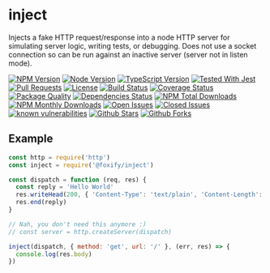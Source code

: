 # inject

Injects a fake HTTP request/response into a node HTTP server for simulating server logic, writing tests, or debugging.
Does not use a socket connection so can be run against an inactive server (server not in listen mode).

[![NPM Version](https://img.shields.io/npm/v/@foxify/inject.svg)](https://www.npmjs.com/package/@foxify/inject)
[![Node Version](https://img.shields.io/node/v/foxify.svg)](https://nodejs.org)
[![TypeScript Version](https://img.shields.io/npm/types/@foxify/inject.svg)](https://www.typescriptlang.org)
[![Tested With Jest](https://img.shields.io/badge/tested_with-jest-99424f.svg)](https://github.com/facebook/jest)
[![Pull Requests](https://img.shields.io/badge/PRs-Welcome-brightgreen.svg)](https://github.com/foxifyjs/inject/pulls)
[![License](https://img.shields.io/github/license/foxifyjs/inject.svg)](https://github.com/foxifyjs/inject/blob/master/LICENSE)
[![Build Status](https://api.travis-ci.com/foxifyjs/inject.svg?branch=master)](https://travis-ci.com/foxifyjs/inject)
[![Coverage Status](https://codecov.io/gh/foxifyjs/inject/branch/master/graph/badge.svg)](https://codecov.io/gh/foxifyjs/inject)
[![Package Quality](http://npm.packagequality.com/shield/%40foxify%2Finject.svg)](http://packagequality.com/#?package=@foxify/inject)
[![Dependencies Status](https://david-dm.org/foxifyjs/inject.svg)](https://david-dm.org/foxifyjs/inject)
[![NPM Total Downloads](https://img.shields.io/npm/dt/@foxify/inject.svg)](https://www.npmjs.com/package/@foxify/inject)
[![NPM Monthly Downloads](https://img.shields.io/npm/dm/@foxify/inject.svg)](https://www.npmjs.com/package/@foxify/inject)
[![Open Issues](https://img.shields.io/github/issues-raw/foxifyjs/inject.svg)](https://github.com/foxifyjs/inject/issues?q=is%3Aopen+is%3Aissue)
[![Closed Issues](https://img.shields.io/github/issues-closed-raw/foxifyjs/inject.svg)](https://github.com/foxifyjs/inject/issues?q=is%3Aissue+is%3Aclosed)
[![known vulnerabilities](https://snyk.io/test/github/foxifyjs/inject/badge.svg?targetFile=package.json)](https://snyk.io/test/github/foxifyjs/inject?targetFile=package.json)
[![Github Stars](https://img.shields.io/github/stars/foxifyjs/inject.svg?style=social)](https://github.com/foxifyjs/inject)
[![Github Forks](https://img.shields.io/github/forks/foxifyjs/inject.svg?style=social&label=Fork)](https://github.com/foxifyjs/inject)

## Example

```javascript
const http = require('http')
const inject = require('@foxify/inject')

const dispatch = function (req, res) {
  const reply = 'Hello World'
  res.writeHead(200, { 'Content-Type': 'text/plain', 'Content-Length': reply.length })
  res.end(reply)
}

// Nah, you don't need this anymore :)
// const server = http.createServer(dispatch)

inject(dispatch, { method: 'get', url: '/' }, (err, res) => {
  console.log(res.body)
})
```
